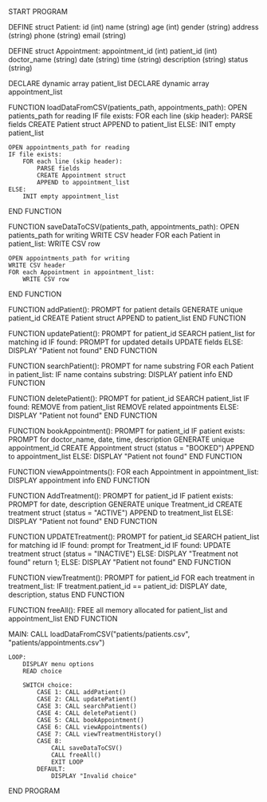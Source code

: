 START PROGRAM

DEFINE struct Patient:
    id (int)
    name (string)
    age (int)
    gender (string)
    address (string)
    phone (string)
    email (string)

DEFINE struct Appointment:
    appointment_id (int)
    patient_id (int)
    doctor_name (string)
    date (string)
    time (string)
    description (string)
    status (string)

DECLARE dynamic array patient_list
DECLARE dynamic array appointment_list

FUNCTION loadDataFromCSV(patients_path, appointments_path):
    OPEN patients_path for reading
    IF file exists:
        FOR each line (skip header):
            PARSE fields
            CREATE Patient struct
            APPEND to patient_list
    ELSE:
        INIT empty patient_list

    OPEN appointments_path for reading
    IF file exists:
        FOR each line (skip header):
            PARSE fields
            CREATE Appointment struct
            APPEND to appointment_list
    ELSE:
        INIT empty appointment_list
END FUNCTION

FUNCTION saveDataToCSV(patients_path, appointments_path):
    OPEN patients_path for writing
    WRITE CSV header
    FOR each Patient in patient_list:
        WRITE CSV row

    OPEN appointments_path for writing
    WRITE CSV header
    FOR each Appointment in appointment_list:
        WRITE CSV row
END FUNCTION

FUNCTION addPatient():
    PROMPT for patient details
    GENERATE unique patient_id
    CREATE Patient struct
    APPEND to patient_list
END FUNCTION

FUNCTION updatePatient():
    PROMPT for patient_id
    SEARCH patient_list for matching id
    IF found:
        PROMPT for updated details
        UPDATE fields
    ELSE:
        DISPLAY "Patient not found"
END FUNCTION

FUNCTION searchPatient():
    PROMPT for name substring
    FOR each Patient in patient_list:
        IF name contains substring:
            DISPLAY patient info
END FUNCTION

FUNCTION deletePatient():
    PROMPT for patient_id
    SEARCH patient_list
    IF found:
        REMOVE from patient_list
        REMOVE related appointments
    ELSE:
        DISPLAY "Patient not found"
END FUNCTION

FUNCTION bookAppointment():
    PROMPT for patient_id
    IF patient exists:
        PROMPT for doctor_name, date, time, description
        GENERATE unique appointment_id
        CREATE Appointment struct (status = "BOOKED")
        APPEND to appointment_list
    ELSE:
        DISPLAY "Patient not found"
END FUNCTION

FUNCTION viewAppointments():
    FOR each Appointment in appointment_list:
        DISPLAY appointment info
END FUNCTION

FUNCTION AddTreatment():
    PROMPT for patient_id
    IF patient exists:
        PROMPT for date, description
        GENERATE unique Treatment_id
        CREATE treatment struct (status = "ACTIVE")
        APPEND to treatment_list
    ELSE:
        DISPLAY "Patient not found"
END FUNCTION

FUNCTION UPDATETreatment():
    PROMPT for patient_id
    SEARCH patient_list for matching id
    IF found:
        prompt for Treatment_id
            IF found:
                UPDATE treatment struct (status = "INACTIVE")
            ELSE:
                DISPLAY "Treatment not found"
                return 1;
    ELSE:
        DISPLAY "Patient not found"
END FUNCTION

FUNCTION viewTreatment():
    PROMPT for patient_id
    FOR each treatment in treatment_list:
        IF treatment.patient_id == patient_id:
            DISPLAY date, description, status
END FUNCTION



FUNCTION freeAll():
    FREE all memory allocated for patient_list and appointment_list
END FUNCTION

MAIN:
    CALL loadDataFromCSV("patients/patients.csv", "patients/appointments.csv")

    LOOP:
        DISPLAY menu options
        READ choice

        SWITCH choice:
            CASE 1: CALL addPatient()
            CASE 2: CALL updatePatient()
            CASE 3: CALL searchPatient()
            CASE 4: CALL deletePatient()
            CASE 5: CALL bookAppointment()
            CASE 6: CALL viewAppointments()
            CASE 7: CALL viewTreatmentHistory()
            CASE 8:
                CALL saveDataToCSV()
                CALL freeAll()
                EXIT LOOP
            DEFAULT:
                DISPLAY "Invalid choice"

END PROGRAM
